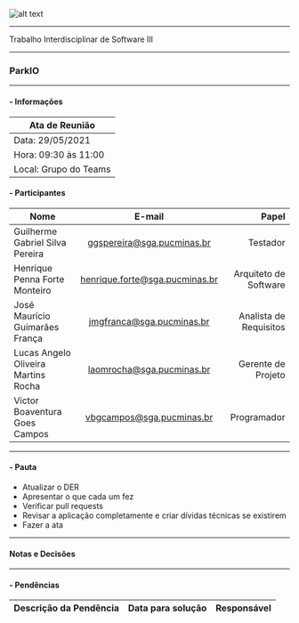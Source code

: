 ![alt text](https://i.imgur.com/vpJKjtW.png "Logo Puc")

***

Trabalho Interdisciplinar de Software III

------
### ParkIO

___


####  - Informações
| Ata de Reunião          |
| -------------           |
| Data: 29/05/2021        |
| Hora: 09:30 às 11:00    |
| Local: Grupo do Teams   |

#### - Participantes
| Nome                                 | E-mail                          | Papel                     |
| -------------                        | :-------------:                 | --------------:           |
| Guilherme Gabriel Silva Pereira      | ggspereira@sga.pucminas.br      | Testador                  |
| Henrique Penna Forte Monteiro        | henrique.forte@sga.pucminas.br  | Arquiteto de Software     |
| José Maurício Guimarães França       | jmgfranca@sga.pucminas.br       | Analista de Requisitos    |
| Lucas Angelo Oliveira Martins Rocha  | laomrocha@sga.pucminas.br       | Gerente de Projeto        |
| Victor Boaventura Goes Campos        | vbgcampos@sga.pucminas.br       | Programador               |
___

#### - Pauta

- Atualizar o DER
- Apresentar o que cada um fez
- Verificar pull requests
- Revisar a aplicação completamente e criar dívidas técnicas se existirem
- Fazer a ata

___

#### Notas e Decisões



___

#### - Pendências

| Descrição da Pendência               | Data para solução               | Responsável          |
| -------------                        | :-------------:                 | -----:               |





